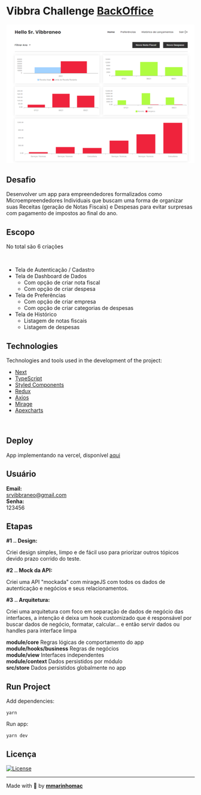# Vibbra Challenge [BackOffice](https://vibbra-challenge.vercel.app/)
![Preview](github/preview.png)

## Desafio

Desenvolver um app para empreendedores formalizados como Microempreendedores Individuais que buscam uma forma de organizar suas Receitas (geração de Notas Fiscais) e Despesas para evitar surpresas com pagamento de impostos ao final do ano.
<br>

## Escopo
No total são 6 criações 

<br>

- Tela de Autenticação / Cadastro
- Tela de Dashboard de Dados
  - Com opção de criar nota fiscal
  - Com opção de criar despesa
- Tela de Preferências
  - Com opção de criar empresa
  - Com opção de criar categorias de despesas
- Tela de Histórico
  - Listagem de notas fiscais
  - Listagem de despesas

## Technologies

Technologies and tools used in the development of the project:

- [Next](https://nextjs.org/)
- [TypeScript](https://www.typescriptlang.org/)
- [Styled Components](https://styled-components.com/)
- [Redux](https://redux.js.org/)
- [Axios](https://github.com/axios/axios)
- [Mirage](https://miragejs.com/)
- [Apexcharts](https://apexcharts.com/)
<br>

## Deploy

App implementando na vercel, disponível [aqui](https://vibbra-challenge.vercel.app/)

## Usuário
**Email:**<br>
srvibbraneo@gmail.com<br>
**Senha:**<br>
123456<br>

## Etapas

**\#1 .. Design:**

Criei design simples, limpo e de fácil uso para priorizar outros tópicos devido prazo corrido do teste.

**\#2 .. Mock da API:**

Criei uma API "mockada" com mirageJS com todos os dados de autenticação e negócios e seus relacionamentos.

**\#3 .. Arquitetura:**

Criei uma arquitetura com foco em separação de dados de negócio das interfaces, a intenção é deixa um hook customizado que é responsável por buscar dados de negócio, formatar, calcular... e então servir dados ou handles para interface limpa

**module/core** Regras lógicas de comportamento do app
<br>
**module/hooks/business** Regras de negócios
<br>
**module/view** Interfaces independentes
<br>
**module/context** Dados persistidos por módulo
<br>
**src/store** Dados persistidos globalmente no app
<br>

## Run Project

Add dependencies:


```
yarn

```
Run app:


```
yarn dev
```

## Licença
<a href="https://opensource.org/licenses/MIT">
    <img alt="License" src="https://img.shields.io/badge/license-MIT-ff512f?style=flat-square">
</a>
<br>

---
Made with 💖 by [**mmarinhomac**](https://github.com/mmarinhomac)
